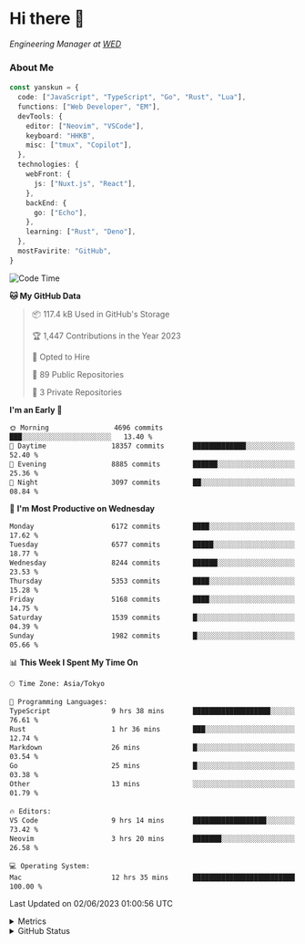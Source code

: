 # Hi there&nbsp;:wave:

<!-- ![Alt text](https://spotify-recently-played-readme.vercel.app/api?user=31kynbuubkiu3r4qh4hjuaglhfay) -->

_Engineering Manager at [WED](https://github.com/wedinc)_

### About Me

```ts
const yanskun = {
  code: ["JavaScript", "TypeScript", "Go", "Rust", "Lua"],
  functions: ["Web Developer", "EM"],
  devTools: {
    editor: ["Neovim", "VSCode"],
    keyboard: "HHKB",
    misc: ["tmux", "Copilot"],
  },
  technologies: {
    webFront: {
      js: ["Nuxt.js", "React"],
    },
    backEnd: {
      go: ["Echo"],
    },
    learning: ["Rust", "Deno"],
  },
  mostFavirite: "GitHub",
}
```

<!--START_SECTION:waka-->
![Code Time](http://img.shields.io/badge/Code%20Time-324%20hrs%2051%20mins-blue)

**🐱 My GitHub Data** 

> 📦 117.4 kB Used in GitHub's Storage 
 > 
> 🏆 1,447 Contributions in the Year 2023
 > 
> 💼 Opted to Hire
 > 
> 📜 89 Public Repositories 
 > 
> 🔑 3 Private Repositories 
 > 
**I'm an Early 🐤** 

```text
🌞 Morning                4696 commits        ███░░░░░░░░░░░░░░░░░░░░░░   13.40 % 
🌆 Daytime                18357 commits       █████████████░░░░░░░░░░░░   52.40 % 
🌃 Evening                8885 commits        ██████░░░░░░░░░░░░░░░░░░░   25.36 % 
🌙 Night                  3097 commits        ██░░░░░░░░░░░░░░░░░░░░░░░   08.84 % 
```
📅 **I'm Most Productive on Wednesday** 

```text
Monday                   6172 commits        ████░░░░░░░░░░░░░░░░░░░░░   17.62 % 
Tuesday                  6577 commits        █████░░░░░░░░░░░░░░░░░░░░   18.77 % 
Wednesday                8244 commits        ██████░░░░░░░░░░░░░░░░░░░   23.53 % 
Thursday                 5353 commits        ████░░░░░░░░░░░░░░░░░░░░░   15.28 % 
Friday                   5168 commits        ████░░░░░░░░░░░░░░░░░░░░░   14.75 % 
Saturday                 1539 commits        █░░░░░░░░░░░░░░░░░░░░░░░░   04.39 % 
Sunday                   1982 commits        █░░░░░░░░░░░░░░░░░░░░░░░░   05.66 % 
```


📊 **This Week I Spent My Time On** 

```text
🕑︎ Time Zone: Asia/Tokyo

💬 Programming Languages: 
TypeScript               9 hrs 38 mins       ███████████████████░░░░░░   76.61 % 
Rust                     1 hr 36 mins        ███░░░░░░░░░░░░░░░░░░░░░░   12.74 % 
Markdown                 26 mins             █░░░░░░░░░░░░░░░░░░░░░░░░   03.54 % 
Go                       25 mins             █░░░░░░░░░░░░░░░░░░░░░░░░   03.38 % 
Other                    13 mins             ░░░░░░░░░░░░░░░░░░░░░░░░░   01.79 % 

🔥 Editors: 
VS Code                  9 hrs 14 mins       ██████████████████░░░░░░░   73.42 % 
Neovim                   3 hrs 20 mins       ███████░░░░░░░░░░░░░░░░░░   26.58 % 

💻 Operating System: 
Mac                      12 hrs 35 mins      █████████████████████████   100.00 % 
```


 Last Updated on 02/06/2023 01:00:56 UTC
<!--END_SECTION:waka-->

<details>
  <summary>Metrics</summary>
  <img src="https://github.com/yanskun/yanskun/blob/main/github-metrics.svg" alt="Metrics">
</details>

<details>
  <summary>GitHub Status</summary>
  <picture>
    <source media="(prefers-color-scheme: dark)" srcset="https://raw.githubusercontent.com/yanskun/yanskun/master/profile-summary-card-output/nord_dark/0-profile-details.svg">
   <img src="https://raw.githubusercontent.com/yanskun/yanskun/master/profile-summary-card-output/default/0-profile-details.svg">
  </picture>
  <br>
  <picture>
    <source media="(prefers-color-scheme: dark)" srcset="https://raw.githubusercontent.com/yanskun/yanskun/master/profile-summary-card-output/nord_dark/1-repos-per-language.svg">
   <img src="https://raw.githubusercontent.com/yanskun/yanskun/master/profile-summary-card-output/default/1-repos-per-language.svg">
  </picture>
  <picture>
    <source media="(prefers-color-scheme: dark)" srcset="https://raw.githubusercontent.com/yanskun/yanskun/master/profile-summary-card-output/nord_dark/2-most-commit-language.svg">
   <img src="https://raw.githubusercontent.com/yanskun/yanskun/master/profile-summary-card-output/default/2-most-commit-language.svg">
  </picture>
  <br>
  <picture>
    <source media="(prefers-color-scheme: dark)" srcset="https://raw.githubusercontent.com/yanskun/yanskun/master/profile-summary-card-output/nord_dark/3-stats.svg">
   <img src="https://raw.githubusercontent.com/yanskun/yanskun/master/profile-summary-card-output/default/3-stats.svg">
  </picture>
  <picture>
    <source media="(prefers-color-scheme: dark)" srcset="https://raw.githubusercontent.com/yanskun/yanskun/master/profile-summary-card-output/nord_dark/4-productive-time.svg">
   <img src="https://raw.githubusercontent.com/yanskun/yanskun/master/profile-summary-card-output/default/4-productive-time.svg">
  </picture>
</details>
